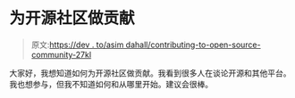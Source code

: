 # 为开源社区做贡献

> 原文:[https://dev . to/asim dahall/contributing-to-open-source-community-27kl](https://dev.to/asimdahall/contributing-to-open-source-community-27kl)

大家好，我想知道如何为开源社区做贡献。我看到很多人在谈论开源和其他平台。我也想参与，但我不知道如何和从哪里开始。建议会很棒。